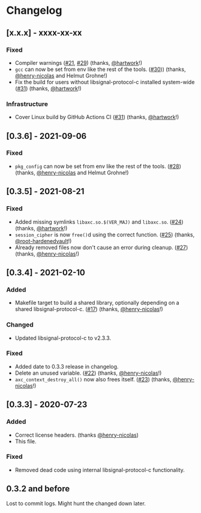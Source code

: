 # Changelog

## [x.x.x] - xxxx-xx-xx
### Fixed
- Compiler warnings ([#21](https://github.com/gkdr/axc/issues/21), [#29](https://github.com/gkdr/axc/pull/29)) (thanks, [@hartwork](https://github.com/hartwork)!)
- `gcc` can now be set from env like the rest of the tools. ([#30](https://github.com/gkdr/axc/pull/30))) (thanks, [@henry-nicolas](https://github.com/henry-nicolas) and Helmut Grohne!)
- Fix the build for users without libsignal-protocol-c installed system-wide ([#31](https://github.com/gkdr/axc/pull/31)) (thanks, [@hartwork](https://github.com/hartwork)!)
### Infrastructure
- Cover Linux build by GitHub Actions CI ([#31](https://github.com/gkdr/axc/pull/31)) (thanks, [@hartwork](https://github.com/hartwork)!)

## [0.3.6] - 2021-09-06
### Fixed
- `pkg_config` can now be set from env like the rest of the tools. ([#28](https://github.com/gkdr/axc/pull/28)) (thanks, [@henry-nicolas](https://github.com/henry-nicolas) and Helmut Grohne!)

## [0.3.5] - 2021-08-21
### Fixed
- Added missing symlinks `libaxc.so.$(VER_MAJ)` and `libaxc.so`. ([#24](https://github.com/gkdr/axc/pull/24)) (thanks, [@hartwork](https://github.com/hartwork)!)
- `session_cipher` is now `free()`d using the correct function. ([#25](https://github.com/gkdr/axc/pull/25)) (thanks, [@root-hardenedvault](https://github.com/root-hardenedvault)!)
- Already removed files now don't cause an error during cleanup. ([#27](https://github.com/gkdr/axc/pull/27)) (thanks, [@henry-nicolas](https://github.com/henry-nicolas)!)

## [0.3.4] - 2021-02-10
### Added
- Makefile target to build a shared library, optionally depending on a shared libsignal-protocol-c. ([#17](https://github.com/gkdr/axc/pull/17)) (thanks, [@henry-nicolas](https://github.com/henry-nicolas)!)

### Changed
- Updated libsignal-protocol-c to v2.3.3.

### Fixed
- Added date to 0.3.3 release in changelog.
- Delete an unused variable. ([#22](https://github.com/gkdr/axc/pull/22)) (thanks, [@henry-nicolas](https://github.com/henry-nicolas)!)
- `axc_context_destroy_all()` now also frees itself. ([#23](https://github.com/gkdr/axc/pull/23)) (thanks, [@henry-nicolas](https://github.com/henry-nicolas)!)

## [0.3.3] - 2020-07-23
### Added
- Correct license headers. (thanks [@henry-nicolas](https://github.com/henry-nicolas))
- This file.

### Fixed
- Removed dead code using internal libsignal-protocol-c functionality.

## 0.3.2 and before
Lost to commit logs. Might hunt the changed down later.
